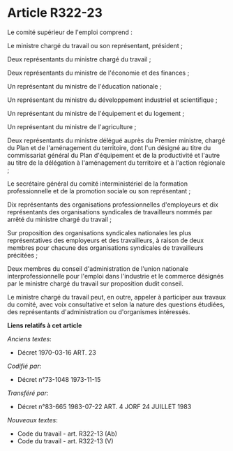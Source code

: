 # Article R322-23

Le comité supérieur de l'emploi comprend :

Le ministre chargé du travail ou son représentant, président ;

Deux représentants du ministre chargé du travail ;

Deux représentants du ministre de l'économie et des finances ;

Un représentant du ministre de l'éducation nationale ;

Un représentant du ministre du développement industriel et scientifique ;

Un représentant du ministre de l'équipement et du logement ;

Un représentant du ministre de l'agriculture ;

Deux représentants du ministre délégué auprès du Premier ministre, chargé du Plan et de l'aménagement du territoire, dont
l'un désigné au titre du commissariat général du Plan d'équipement et de la productivité et l'autre au titre de la délégation
à l'aménagement du territoire et à l'action régionale ;

Le secrétaire général du comité interministériel de la formation professionnelle et de la promotion sociale ou son
représentant ;

Dix représentants des organisations professionnelles d'employeurs et dix représentants des organisations syndicales de
travailleurs nommés par arrêté du ministre chargé du travail ;

Sur proposition des organisations syndicales nationales les plus représentatives des employeurs et des travailleurs, à raison
de deux membres pour chacune des organisations syndicales de travailleurs précitées ;

Deux membres du conseil d'administration de l'union nationale interprofessionnelle pour l'emploi dans l'industrie et le
commerce désignés par le ministre chargé du travail sur proposition dudit conseil.

Le ministre chargé du travail peut, en outre, appeler à participer aux travaux du comité, avec voix consultative et selon la
nature des questions étudiées, des représentants d'administration ou d'organismes intéressés.

**Liens relatifs à cet article**

_Anciens textes_:

  - Décret  1970-03-16 ART. 23

_Codifié par_:

  - Décret n°73-1048 1973-11-15

_Transféré par_:

  - Décret n°83-665 1983-07-22 ART. 4 JORF 24 JUILLET 1983

_Nouveaux textes_:

  - Code du travail - art. R322-13 (Ab)
  - Code du travail - art. R322-13 (V)

